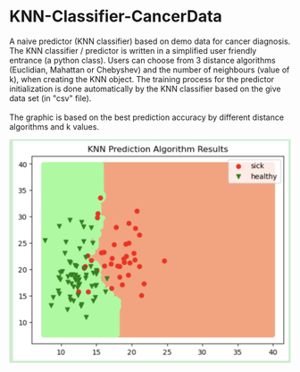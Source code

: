 # KNN-Classifier-CancerData
 A naive predictor (KNN classifier) based on demo data for cancer diagnosis. <br>
 The KNN classifier / predictor is written in a simplified user friendly entrance (a python class). Users can choose from 3 distance algorithms (Euclidian, Mahattan or Chebyshev) and the number of neighbours (value of k), when creating the KNN object. The training process for the predictor initialization is done automatically by the KNN classifier based on the give data set (in "csv" file). <br>
 <br>
 The graphic is based on the best prediction accuracy by different distance algorithms and k values. <br>

![image](https://github.com/luiminyan/KNN-Classifier-CancerData/blob/main/result.png)


